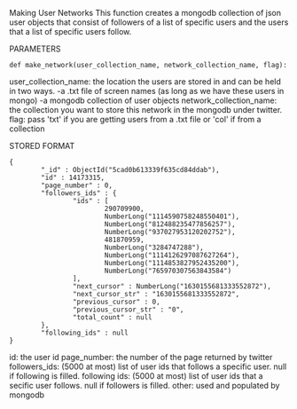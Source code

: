 Making User Networks
This function creates a mongodb collection of json user objects that consist of followers of a list of specific 
users and the users that a list of specific users follow.

PARAMETERS
```
def make_network(user_collection_name, network_collection_name, flag):
```
user_collection_name: the location the users are stored in and can be held in two ways.
                            -a .txt file of screen names (as long as we have these users in mongo)
                            -a mongodb collection of user objects
network_collection_name: the collection you want to store this network in the mongodb under twitter.
flag: pass 'txt' if you are getting users from a .txt file or 'col' if from a collection

STORED FORMAT
```
{ 
        "_id" : ObjectId("5cad0b613339f635cd84ddab"),
        "id" : 14173315,
        "page_number" : 0,
        "followers_ids" : {
                "ids" : [
                        290709900,
                        NumberLong("1114590758248550401"),
                        NumberLong("812488235477856257"),
                        NumberLong("937027953120202752"),
                        481870959,
                        NumberLong("3284747288"),
                        NumberLong("1114126297087627264"),
                        NumberLong("1114853827952435200"),
                        NumberLong("765970307563843584")
                ],
                "next_cursor" : NumberLong("1630155681333552872"),
                "next_cursor_str" : "1630155681333552872",
                "previous_cursor" : 0,
                "previous_cursor_str" : "0",
                "total_count" : null
        },
        "following_ids" : null
}
```
id: the user id
page_number: the number of the page returned by twitter
followers_ids: (5000 at most) list of user ids that follows a specific user. null if following is filled.
following ids: (5000 at most) list of user ids that a secific user follows. null if followers is filled.
other: used and populated by mongodb
